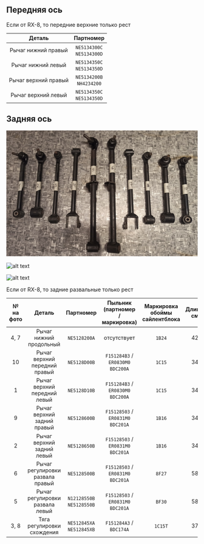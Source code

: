 ## Передняя ось

Если от RX-8, то передние верхние только рест

| Деталь | Партномер |
|:-:|:-:|
| Рычаг нижний правый | `NE5134300C`<br>`NE5134300D` |
| Рычаг нижний левый | `NE5134350C`<br>`NE5134350D` |
| Рычаг верхний правый | `NE5134200B`<br>`NH4234200` |
| Рычаг верхний левый | `NE5134350C`<br>`NE5134350D` |

## Задняя ось

![alt text](img/рычаги_задняя_ось_1.jpg)

![alt text](img/рычаги_задняя_ось_2.jpg)

![alt text](img/рычаги_задняя_ось_3.jpg)

Если от RX-8, то задние развальные только рест

| № на фото | Деталь | Партномер | Пыльник (партномер / маркировка) | Маркировка обоймы сайлентблока | Длина, см |
|:-:|:-:|:-:|:-:|:-:|:-:|
| 4, 7 | Рычаг нижний продольный | `NE5128200A` | отсутствует | `1B24` | 42 |
| 10 | Рычаг верхний передний правый | `NE5128D00B` | `F151284B3` / `ER0830M0` `BDC200A` | `1C15` | 34 |
| 1 | Рычаг верхний передний левый | `NE5128D10B` | `F151284B3` / `ER0830M0` `BDC200A` | `1C15` | 34 |
| 9 | Рычаг верхний задний правый | `NE5128600B` | `F15128503` / `ER0831M0` `BDC201A` | `1B16` | 34 |
| 2 | Рычаг верхний задний левый | `NE5128650B` | `F15128503` / `ER0831M0` `BDC201A` | `1B16` | 34 |
| 6 | Рычаг регулировки развала правый | `NE5128500B` | `F15128503` / `ER0831M0` `BDC201A` | `8F27` | 58 |
| 5 | Рычаг регулировки развала левый  | `N12128550B`<br>`NE5128550B` | `F15128503` / `ER0831M0` `BDC201A` | `BF30` | 58 |
| 3, 8 | Тяга регулировки схождения | `NE512845XA`<br>`NE512845XB` | `F151284A3` / `BDC174A` | `1C15T` | 37 |
